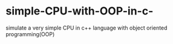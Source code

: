 # simple-CPU-with-OOP-in-c-
simulate a very simple CPU in c++ language with object oriented programming(OOP)

